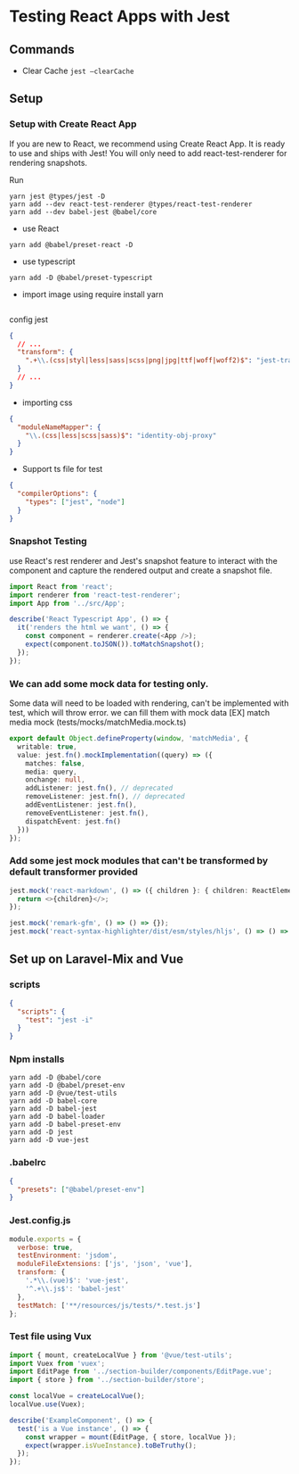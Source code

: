 # Testing React Apps with Jest

## Commands

- Clear Cache `jest —clearCache`

## Setup

### Setup with Create React App

If you are new to React, we recommend using Create React App. It is ready to use and ships with Jest! You will only need to add react-test-renderer for rendering snapshots.

Run

```yarn
yarn jest @types/jest -D
yarn add --dev react-test-renderer @types/react-test-renderer
yarn add --dev babel-jest @babel/core
```

- use React

```yarn
yarn add @babel/preset-react -D
```

- use typescript

```yarn
yarn add -D @babel/preset-typescript
```

- import image using require
  install yarn

```yarn

```

config jest

```json lines
{
  // ...
  "transform": {
    ".+\\.(css|styl|less|sass|scss|png|jpg|ttf|woff|woff2)$": "jest-transform-stub"
  }
  // ...
}
```

- importing css

```json lines
{
  "moduleNameMapper": {
    "\\.(css|less|scss|sass)$": "identity-obj-proxy"
  }
}
```

- Support ts file for test

```json
{
  "compilerOptions": {
    "types": ["jest", "node"]
  }
}
```

### Snapshot Testing

use React's rest renderer and Jest's snapshot feature to interact with the component and capture the rendered output and create a snapshot file.

```typescript jsx
import React from 'react';
import renderer from 'react-test-renderer';
import App from '../src/App';

describe('React Typescript App', () => {
  it('renders the html we want', () => {
    const component = renderer.create(<App />);
    expect(component.toJSON()).toMatchSnapshot();
  });
});
```

### We can add some mock data for testing only.

Some data will need to be loaded with rendering, can't be implemented with test, which will throw error. we can fill them with mock data
[EX] match media mock (tests/mocks/matchMedia.mock.ts)

```typescript jsx
export default Object.defineProperty(window, 'matchMedia', {
  writable: true,
  value: jest.fn().mockImplementation((query) => ({
    matches: false,
    media: query,
    onchange: null,
    addListener: jest.fn(), // deprecated
    removeListener: jest.fn(), // deprecated
    addEventListener: jest.fn(),
    removeEventListener: jest.fn(),
    dispatchEvent: jest.fn()
  }))
});
```

### Add some jest mock modules that can't be transformed by default transformer provided

```typescript jsx
jest.mock('react-markdown', () => ({ children }: { children: ReactElement[] }) => {
  return <>{children}</>;
});

jest.mock('remark-gfm', () => () => {});
jest.mock('react-syntax-highlighter/dist/esm/styles/hljs', () => () => {});
```

## Set up on Laravel-Mix and Vue

### scripts

```json
{
  "scripts": {
    "test": "jest -i"
  }
}
```

### Npm installs

```yarn
yarn add -D @babel/core
yarn add -D @babel/preset-env
yarn add -D @vue/test-utils
yarn add -D babel-core
yarn add -D babel-jest
yarn add -D babel-loader
yarn add -D babel-preset-env
yarn add -D jest
yarn add -D vue-jest
```

### .babelrc

```json lines
{
  "presets": ["@babel/preset-env"]
}
```

### Jest.config.js

```js
module.exports = {
  verbose: true,
  testEnvironment: 'jsdom',
  moduleFileExtensions: ['js', 'json', 'vue'],
  transform: {
    '.*\\.(vue)$': 'vue-jest',
    '^.+\\.js$': 'babel-jest'
  },
  testMatch: ['**/resources/js/tests/*.test.js']
};
```

### Test file using Vux

```js
import { mount, createLocalVue } from '@vue/test-utils';
import Vuex from 'vuex';
import EditPage from '../section-builder/components/EditPage.vue';
import { store } from '../section-builder/store';

const localVue = createLocalVue();
localVue.use(Vuex);

describe('ExampleComponent', () => {
  test('is a Vue instance', () => {
    const wrapper = mount(EditPage, { store, localVue });
    expect(wrapper.isVueInstance).toBeTruthy();
  });
});
```
